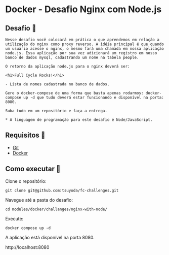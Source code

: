# Docker - Desafio Nginx com Node.js

## Desafio 🧐
```
Nesse desafio você colocará em prática o que aprendemos em relação a utilização do nginx como proxy reverso. A idéia principal é que quando um usuário acesse o nginx, o mesmo fará uma chamada em nossa aplicação node.js. Essa aplicação por sua vez adicionará um registro em nosso banco de dados mysql, cadastrando um nome na tabela people.

O retorno da aplicação node.js para o nginx deverá ser:

<h1>Full Cycle Rocks!</h1>

- Lista de nomes cadastrada no banco de dados.

Gere o docker-compose de uma forma que basta apenas rodarmos: docker-compose up -d que tudo deverá estar funcionando e disponível na porta: 8080.

Suba tudo em um repositório e faça a entrega.

* A linguagem de programação para este desafio é Node/JavaScript.
```

## Requisitos 📃
- [Git](https://git-scm.com/book/en/v2/Getting-Started-Installing-Git)
- [Docker](https://docs.docker.com/engine/install/)

## Como executar 🚀

Clone o repositório:
```
git clone git@github.com:tsuyoda/fc-challenges.git
```

Navegue até a pasta do desafio:
```
cd modules/docker/challanges/nginx-with-node/
```

Execute:
```
docker compose up -d
```

A aplicação está disponível na porta 8080.

http://localhost:8080
